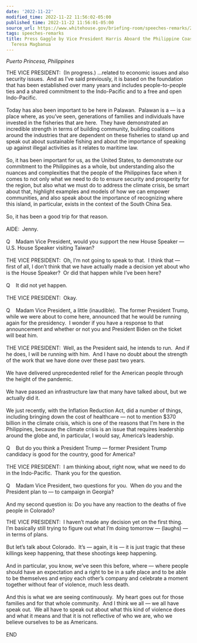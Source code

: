 ```yaml
---
date: '2022-11-22'
modified_time: 2022-11-22 11:56:02-05:00
published_time: 2022-11-22 11:56:01-05:00
source_url: https://www.whitehouse.gov/briefing-room/speeches-remarks/2022/11/22/press-gaggle-by-vice-president-harris-aboard-the-philippine-coast-guard-ship-teresa-magbanua/
tags: speeches-remarks
title: Press Gaggle by Vice President Harris Aboard the Philippine Coast Guard Ship
  Teresa Magbanua
---
```

 
*Puerto Princesa, Philippines*

THE VICE PRESIDENT:  (In progress.) …related to economic issues and also
security issues.  And as I’ve said previously, it is based on the
foundation that has been established over many years and includes
people-to-people ties and a shared commitment to the Indo-Pacific and to
a free and open Indo-Pacific.   
   
Today has also been important to be here in Palawan.  Palawan is a — is
a place where, as you’ve seen, generations of families and individuals
have invested in the fisheries that are here.  They have demonstrated an
incredible strength in terms of building community, building coalitions
around the industries that are dependent on these fisheries to stand up
and speak out about sustainable fishing and about the importance of
speaking up against illegal activities as it relates to maritime law.   
   
So, it has been important for us, as the United States, to demonstrate
our commitment to the Philippines as a whole, but understanding also the
nuances and complexities that the people of the Philippines face when it
comes to not only what we need to do to ensure security and prosperity
for the region, but also what we must do to address the climate crisis,
be smart about that, highlight examples and models of how we can empower
communities, and also speak about the importance of recognizing where
this island, in particular, exists in the context of the South China
Sea.   
   
So, it has been a good trip for that reason.  
   
AIDE:  Jenny.  
   
Q    Madam Vice President, would you support the new House Speaker —
U.S. House Speaker visiting Taiwan?  
   
THE VICE PRESIDENT:  Oh, I’m not going to speak to that.  I think that —
first of all, I don’t think that we have actually made a decision yet
about who is the House Speaker?  Or did that happen while I’ve been
here?  
   
Q    It did not yet happen.  
   
THE VICE PRESIDENT:  Okay.  
   
Q    Madam Vice President, a little (inaudible).  The former President
Trump, while we were about to come here, announced that he would be
running again for the presidency.  I wonder if you have a response to
that announcement and whether or not you and President Biden on the
ticket will beat him.  
   
THE VICE PRESIDENT:  Well, as the President said, he intends to run. 
And if he does, I will be running with him.  And I have no doubt about
the strength of the work that we have done over these past two years.   
   
We have delivered unprecedented relief for the American people through
the height of the pandemic.   
   
We have passed an infrastructure law that many have talked about, but we
actually did it.   
   
We just recently, with the Inflation Reduction Act, did a number of
things, including bringing down the cost of healthcare — not to mention
$370 billion in the climate crisis, which is one of the reasons that I’m
here in the Philippines, because the climate crisis is an issue that
requires leadership around the globe and, in particular, I would say,
America’s leadership.  
   
Q    But do you think a President Trump — former President Trump
candidacy is good for the country, good for America?  
   
THE VICE PRESIDENT:  I am thinking about, right now, what we need to do
in the Indo-Pacific.  Thank you for the question.   
   
Q    Madam Vice President, two questions for you.  When do you and the
President plan to — to campaign in Georgia?  
   
And my second question is: Do you have any reaction to the deaths of
five people in Colorado?  
  
THE VICE PRESIDENT:  I haven’t made any decision yet on the first
thing.  I’m basically still trying to figure out what I’m doing tomorrow
— (laughs) — in terms of plans.   
   
But let’s talk about Colorado.  It’s — again, it is — it is just tragic
that these killings keep happening, that these shootings keep
happening.   
   
And in particular, you know, we’ve seen this before, where — where
people should have an expectation and a right to be in a safe place and
to be able to be themselves and enjoy each other’s company and celebrate
a moment together without fear of violence, much less death.   
   
And this is what we are seeing continuously.  My heart goes out for
those families and for that whole community.  And I think we all — we
all have speak out.  We all have to speak out about what this kind of
violence does and what it means and that it is not reflective of who we
are, who we believe ourselves to be as Americans.   
   
END
